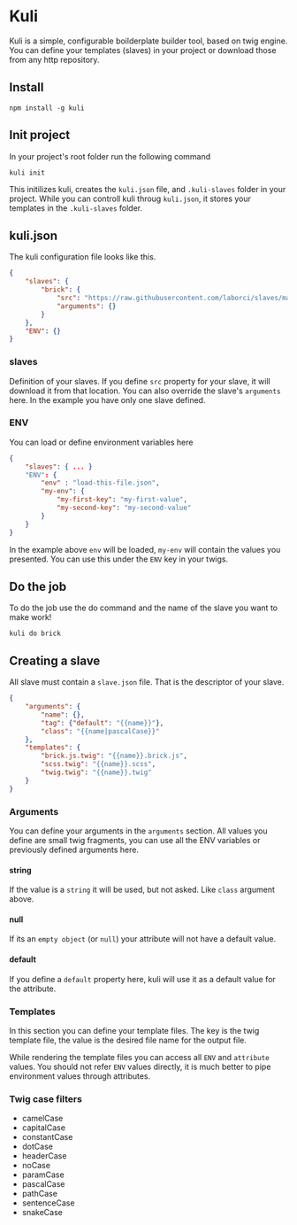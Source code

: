 # Kuli

Kuli is a simple, configurable boilderplate builder tool, based on twig engine. You can define your templates (slaves) in your project or download those from any http repository.

## Install

```
npm install -g kuli
```

## Init project

In your project's root folder run the following command

```
kuli init
```

This initilizes kuli, creates the `kuli.json` file, and `.kuli-slaves` folder in your project. While you can controll kuli throug `kuli.json`, it stores your templates in the `.kuli-slaves` folder.


## kuli.json

The kuli configuration file looks like this.

```json
{
	"slaves": {
		"brick": {
			"src": "https://raw.githubusercontent.com/laborci/slaves/master/brick",
			"arguments": {}
		}
	},
	"ENV": {}
}
```

### slaves

Definition of your slaves. If you define `src` property for your slave, it will download it from that location. You can also override the slave's `arguments` here. In the example you have only one slave defined.

### ENV

You can load or define environment variables here

```json
{
	"slaves": { ... }
	"ENV": {
		"env" : "load-this-file.json",
		"my-env": {
			"my-first-key": "my-first-value",
			"my-second-key": "my-second-value"
		}
	}
}
```

In the example above `env` will be loaded, `my-env` will contain the values you presented. You can use this under the `ENV` key in your twigs.

## Do the job

To do the job use the do command and the name of the slave you want to make work!

```
kuli do brick
```

## Creating a slave

All slave must contain a `slave.json` file. That is the descriptor of your slave.

```json
{
	"arguments": {
		"name": {},
		"tag": {"default": "{{name}}"},
		"class": "{{name|pascalCase}}"
	},
	"templates": {
		"brick.js.twig": "{{name}}.brick.js",
		"scss.twig": "{{name}}.scss",
		"twig.twig": "{{name}}.twig"
	}
}
```

### Arguments

You can define your arguments in the `arguments` section. All values you define are small twig fragments, you can use all the ENV variables or previously defined arguments here.

#### string

If the value is a `string` it will be used, but not asked. Like `class` argument above. 

#### null

If its an `empty object` (or `null`) your attribute will not have a default value.

#### default

If you define a `default` property here, kuli will use it as a default value for the attribute.

### Templates

In this section you can define your template files. The key is the twig template file, the value is the desired file name for the output file.

While rendering the template files you can access all `ENV` and `attribute` values. You should not refer `ENV` values directly, it is much better to pipe environment values through attributes.

### Twig case filters

- camelCase
- capitalCase
- constantCase
- dotCase
- headerCase
- noCase
- paramCase
- pascalCase
- pathCase
- sentenceCase
- snakeCase